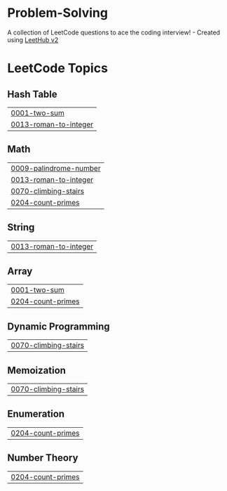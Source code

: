 # Problem-Solving
A collection of LeetCode questions to ace the coding interview! - Created using [LeetHub v2](https://github.com/arunbhardwaj/LeetHub-2.0)

<!---LeetCode Topics Start-->
# LeetCode Topics
## Hash Table
|  |
| ------- |
| [0001-two-sum](https://github.com/abdoatef267/Problem-Solving/tree/master/0001-two-sum) |
| [0013-roman-to-integer](https://github.com/abdoatef267/Problem-Solving/tree/master/0013-roman-to-integer) |
## Math
|  |
| ------- |
| [0009-palindrome-number](https://github.com/abdoatef267/Problem-Solving/tree/master/0009-palindrome-number) |
| [0013-roman-to-integer](https://github.com/abdoatef267/Problem-Solving/tree/master/0013-roman-to-integer) |
| [0070-climbing-stairs](https://github.com/abdoatef267/Problem-Solving/tree/master/0070-climbing-stairs) |
| [0204-count-primes](https://github.com/abdoatef267/Problem-Solving/tree/master/0204-count-primes) |
## String
|  |
| ------- |
| [0013-roman-to-integer](https://github.com/abdoatef267/Problem-Solving/tree/master/0013-roman-to-integer) |
## Array
|  |
| ------- |
| [0001-two-sum](https://github.com/abdoatef267/Problem-Solving/tree/master/0001-two-sum) |
| [0204-count-primes](https://github.com/abdoatef267/Problem-Solving/tree/master/0204-count-primes) |
## Dynamic Programming
|  |
| ------- |
| [0070-climbing-stairs](https://github.com/abdoatef267/Problem-Solving/tree/master/0070-climbing-stairs) |
## Memoization
|  |
| ------- |
| [0070-climbing-stairs](https://github.com/abdoatef267/Problem-Solving/tree/master/0070-climbing-stairs) |
## Enumeration
|  |
| ------- |
| [0204-count-primes](https://github.com/abdoatef267/Problem-Solving/tree/master/0204-count-primes) |
## Number Theory
|  |
| ------- |
| [0204-count-primes](https://github.com/abdoatef267/Problem-Solving/tree/master/0204-count-primes) |
<!---LeetCode Topics End-->